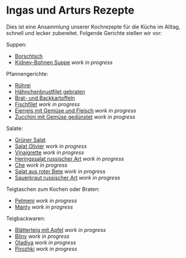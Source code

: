 # Ingas und Arturs Rezepte

Dies ist eine Ansammlung unserer Kochrezepte für die Küche im Alltag, schnell und lecker zubereitet. Folgende Gerichte stellen wir vor:

Suppen:
* [Borschtsch](Borschtsch.md)
* [Kidney-Bohnen Suppe](KidneySuppe.md) *work in progress*

Pfannengerichte:
* [Rührei](Ruehrei.md)
* [Hähnchenbrustfilet gebraten](Haenhchen.md)
* [Brat- und Backkartoffeln](Kartoffeln.md)
* [Fischfilet](Fischfilet.md)  *work in progress*
* [Eierreis mit Gemüse und Fleisch](Eierreis.md) *work in progress*
* [Zucchini mit Gemüse gedünstet](Zucchini.md) *work in progress*

Salate:
* [Grüner Salat](Salat.md)
* [Salat Olivier](Olivier.md) *work in progress*
* [Vinaigrette](Vinaigrette.md) *work in progress*
* [Heringssalat russischer Art](Heringssalat.md) *work in progress*
* [Che](Che.md) *work in progress*
* [Salat aus roter Bete](SalatRoteBete.md) *work in progress*
* [Sauerkraut russischer Art](Sauerkraut.md) *work in progress*

Teigtaschen zum Kochen oder Braten:
* [Pelmeni](Pelmeni.md) *work in progress*
* [Manty](Manty.md) *work in progress*

Teigbackwaren:
* [Blätterteig mit Apfel](ApfelTeig.md) *work in progress*
* [Bliny](Bliny.md) *work in progress*
* [Oladiya](Oladiya.md) *work in progress*
* [Pirozhki](Pirozhki.md) *work in progress*
